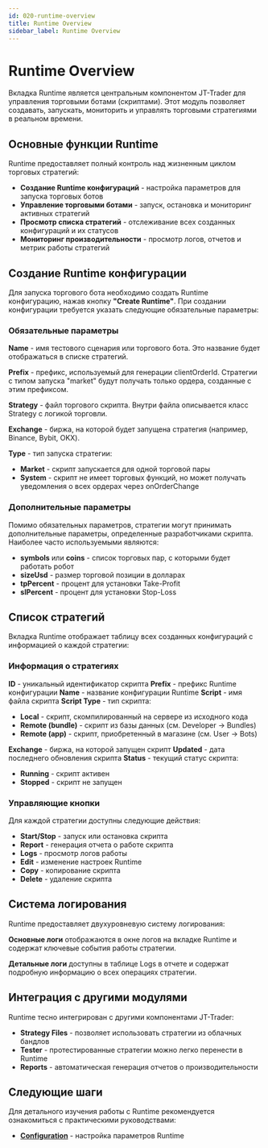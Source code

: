 ```yaml
---
id: 020-runtime-overview
title: Runtime Overview
sidebar_label: Runtime Overview
---
```


# Runtime Overview

Вкладка Runtime является центральным компонентом JT-Trader для управления торговыми ботами (скриптами). Этот модуль позволяет создавать, запускать, мониторить и управлять торговыми стратегиями в реальном времени.

## Основные функции Runtime

Runtime предоставляет полный контроль над жизненным циклом торговых стратегий:

- **Создание Runtime конфигураций** - настройка параметров для запуска торговых ботов
- **Управление торговыми ботами** - запуск, остановка и мониторинг активных стратегий
- **Просмотр списка стратегий** - отслеживание всех созданных конфигураций и их статусов
- **Мониторинг производительности** - просмотр логов, отчетов и метрик работы стратегий

## Создание Runtime конфигурации

Для запуска торгового бота необходимо создать Runtime конфигурацию, нажав кнопку **"Create Runtime"**. При создании конфигурации требуется указать следующие обязательные параметры:

### Обязательные параметры

**Name** - имя тестового сценария или торгового бота. Это название будет отображаться в списке стратегий.

**Prefix** - префикс, используемый для генерации clientOrderId. Стратегии с типом запуска "market" будут получать только ордера, созданные с этим префиксом.

**Strategy** - файл торгового скрипта. Внутри файла описывается класс Strategy с логикой торговли.

**Exchange** - биржа, на которой будет запущена стратегия (например, Binance, Bybit, OKX).

**Type** - тип запуска стратегии:
- **Market** - скрипт запускается для одной торговой пары
- **System** - скрипт не имеет торговых функций, но может получать уведомления о всех ордерах через onOrderChange

### Дополнительные параметры

Помимо обязательных параметров, стратегии могут принимать дополнительные параметры, определенные разработчиками скрипта. Наиболее часто используемыми являются:

- **symbols** или **coins** - список торговых пар, с которыми будет работать робот
- **sizeUsd** - размер торговой позиции в долларах
- **tpPercent** - процент для установки Take-Profit
- **slPercent** - процент для установки Stop-Loss

## Список стратегий

Вкладка Runtime отображает таблицу всех созданных конфигураций с информацией о каждой стратегии:

### Информация о стратегиях

**ID** - уникальный идентификатор скрипта
**Prefix** - префикс Runtime конфигурации
**Name** - название конфигурации Runtime
**Script** - имя файла скрипта
**Script Type** - тип скрипта:
- **Local** - скрипт, скомпилированный на сервере из исходного кода
- **Remote (bundle)** - скрипт из базы данных (см. Developer -> Bundles)
- **Remote (app)** - скрипт, приобретенный в магазине (см. User -> Bots)

**Exchange** - биржа, на которой запущен скрипт
**Updated** - дата последнего обновления скрипта
**Status** - текущий статус скрипта:
- **Running** - скрипт активен
- **Stopped** - скрипт не запущен

### Управляющие кнопки

Для каждой стратегии доступны следующие действия:

- **Start/Stop** - запуск или остановка скрипта
- **Report** - генерация отчета о работе скрипта
- **Logs** - просмотр логов работы
- **Edit** - изменение настроек Runtime
- **Copy** - копирование скрипта
- **Delete** - удаление скрипта

## Система логирования

Runtime предоставляет двухуровневую систему логирования:

**Основные логи** отображаются в окне логов на вкладке Runtime и содержат ключевые события работы стратегии.

**Детальные логи** доступны в таблице Logs в отчете и содержат подробную информацию о всех операциях стратегии.

## Интеграция с другими модулями

Runtime тесно интегрирован с другими компонентами JT-Trader:

- **Strategy Files** - позволяет использовать стратегии из облачных бандлов
- **Tester** - протестированные стратегии можно легко перенести в Runtime
- **Reports** - автоматическая генерация отчетов о производительности

## Следующие шаги

Для детального изучения работы с Runtime рекомендуется ознакомиться с практическими руководствами:

- **[Configuration](050-configuration)** - настройка параметров Runtime

